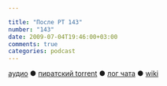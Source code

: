 ```yaml
---

title: "После РТ 143"
number: "143"
date: 2009-07-04T19:46:00+03:00
comments: true
categories: podcast
---
```

[аудио](http://cdn.radio-t.com/rt143post.mp3) ● [пиратский torrent](http://pirates.radio-t.com/torrents/rt143post.mp3.torrent) ● [лог чата](http://chat.radio-t.com/logs/radio-t-143.html) ● [wiki](http://wiki.radio-t.com/%D0%9F%D0%BE%D1%81%D0%BB%D0%B5_%D0%A0%D0%A2_143)<audio src="http://cdn.radio-t.com/rt143post.mp3" preload="none">
